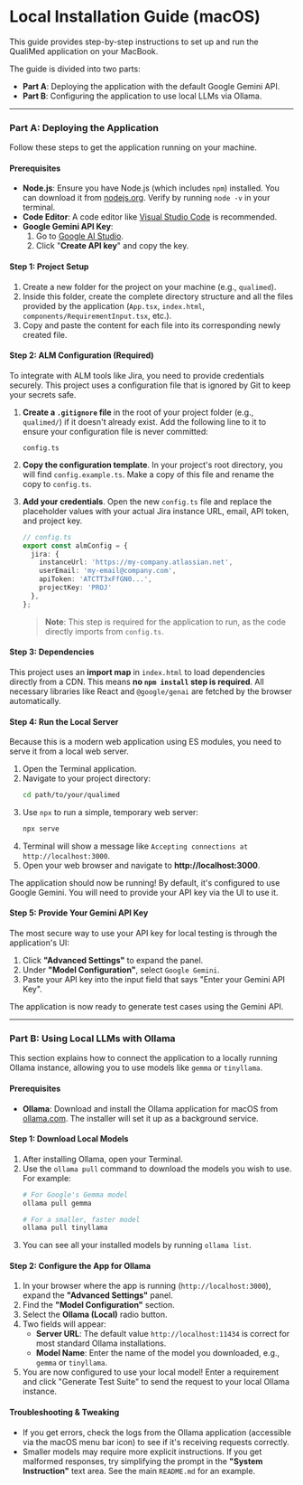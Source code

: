 # Local Installation Guide (macOS)

This guide provides step-by-step instructions to set up and run the QualiMed application on your MacBook.

The guide is divided into two parts:
- **Part A**: Deploying the application with the default Google Gemini API.
- **Part B**: Configuring the application to use local LLMs via Ollama.

---

### Part A: Deploying the Application

Follow these steps to get the application running on your machine.

#### **Prerequisites**

- **Node.js**: Ensure you have Node.js (which includes `npm`) installed. You can download it from [nodejs.org](https://nodejs.org/). Verify by running `node -v` in your terminal.
- **Code Editor**: A code editor like [Visual Studio Code](https://code.visualstudio.com/) is recommended.
- **Google Gemini API Key**:
    1.  Go to [Google AI Studio](https://aistudio.google.com/app/apikey).
    2.  Click "**Create API key**" and copy the key.

#### **Step 1: Project Setup**

1.  Create a new folder for the project on your machine (e.g., `qualimed`).
2.  Inside this folder, create the complete directory structure and all the files provided by the application (`App.tsx`, `index.html`, `components/RequirementInput.tsx`, etc.).
3.  Copy and paste the content for each file into its corresponding newly created file.

#### **Step 2: ALM Configuration (Required)**

To integrate with ALM tools like Jira, you need to provide credentials securely. This project uses a configuration file that is ignored by Git to keep your secrets safe.

1.  **Create a `.gitignore` file** in the root of your project folder (e.g., `qualimed/`) if it doesn't already exist. Add the following line to it to ensure your configuration file is never committed:
    ```
    config.ts
    ```

2.  **Copy the configuration template**. In your project's root directory, you will find `config.example.ts`. Make a copy of this file and rename the copy to `config.ts`.

3.  **Add your credentials**. Open the new `config.ts` file and replace the placeholder values with your actual Jira instance URL, email, API token, and project key.

    ```typescript
    // config.ts
    export const almConfig = {
      jira: {
        instanceUrl: 'https://my-company.atlassian.net',
        userEmail: 'my-email@company.com',
        apiToken: 'ATCTT3xFfGN0...',
        projectKey: 'PROJ'
      },
    };
    ```

    > **Note**: This step is required for the application to run, as the code directly imports from `config.ts`.

#### **Step 3: Dependencies**

This project uses an **import map** in `index.html` to load dependencies directly from a CDN. This means **no `npm install` step is required**. All necessary libraries like React and `@google/genai` are fetched by the browser automatically.

#### **Step 4: Run the Local Server**

Because this is a modern web application using ES modules, you need to serve it from a local web server.

1.  Open the Terminal application.
2.  Navigate to your project directory:
    ```bash
    cd path/to/your/qualimed
    ```
3.  Use `npx` to run a simple, temporary web server:
    ```bash
    npx serve
    ```
4.  Terminal will show a message like `Accepting connections at http://localhost:3000`.
5.  Open your web browser and navigate to **http://localhost:3000**.

The application should now be running! By default, it's configured to use Google Gemini. You will need to provide your API key via the UI to use it.

#### **Step 5: Provide Your Gemini API Key**

The most secure way to use your API key for local testing is through the application's UI:

1.  Click **"Advanced Settings"** to expand the panel.
2.  Under **"Model Configuration"**, select `Google Gemini`.
3.  Paste your API key into the input field that says "Enter your Gemini API Key".

The application is now ready to generate test cases using the Gemini API.

---

### Part B: Using Local LLMs with Ollama

This section explains how to connect the application to a locally running Ollama instance, allowing you to use models like `gemma` or `tinyllama`.

#### **Prerequisites**

- **Ollama**: Download and install the Ollama application for macOS from [ollama.com](https://ollama.com). The installer will set it up as a background service.

#### **Step 1: Download Local Models**

1.  After installing Ollama, open your Terminal.
2.  Use the `ollama pull` command to download the models you wish to use. For example:
    ```bash
    # For Google's Gemma model
    ollama pull gemma

    # For a smaller, faster model
    ollama pull tinyllama
    ```
3.  You can see all your installed models by running `ollama list`.

#### **Step 2: Configure the App for Ollama**

1.  In your browser where the app is running (`http://localhost:3000`), expand the **"Advanced Settings"** panel.
2.  Find the **"Model Configuration"** section.
3.  Select the **Ollama (Local)** radio button.
4.  Two fields will appear:
    - **Server URL**: The default value `http://localhost:11434` is correct for most standard Ollama installations.
    - **Model Name**: Enter the name of the model you downloaded, e.g., `gemma` or `tinyllama`.
5.  You are now configured to use your local model! Enter a requirement and click "Generate Test Suite" to send the request to your local Ollama instance.

#### **Troubleshooting & Tweaking**

- If you get errors, check the logs from the Ollama application (accessible via the macOS menu bar icon) to see if it's receiving requests correctly.
- Smaller models may require more explicit instructions. If you get malformed responses, try simplifying the prompt in the **"System Instruction"** text area. See the main `README.md` for an example.